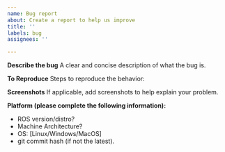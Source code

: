 ```yaml
---
name: Bug report
about: Create a report to help us improve
title: ''
labels: bug
assignees: ''

---
```


**Describe the bug**
A clear and concise description of what the bug is.

**To Reproduce**
Steps to reproduce the behavior:

**Screenshots**
If applicable, add screenshots to help explain your problem.

**Platform (please complete the following information):**
- ROS version/distro?
- Machine Architecture? 
- OS: [Linux/Windows/MacOS]
- git commit hash (if not the latest).
